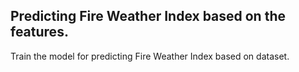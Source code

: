 <h2> Predicting Fire Weather Index based on the features.</h2>
<p> Train the model for predicting Fire Weather Index based on dataset.</p>
